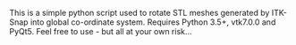This is a simple python script used to rotate STL meshes generated by ITK-Snap into global co-ordinate system. Requires Python 3.5+, vtk7.0.0 and PyQt5. Feel free to use - but all at your own risk...
